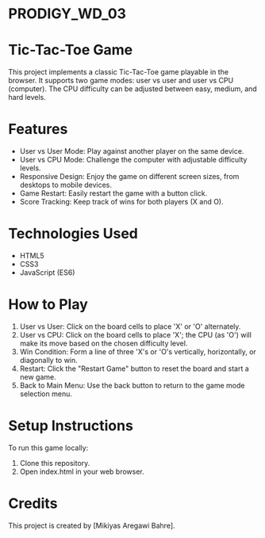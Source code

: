 # PRODIGY_WD_03
# Tic-Tac-Toe Game
This project implements a classic Tic-Tac-Toe game playable in the browser. It supports two game modes: user vs user and user vs CPU (computer). The CPU difficulty can be adjusted between easy, medium, and hard levels.

# Features
* User vs User Mode: Play against another player on the same device.
* User vs CPU Mode: Challenge the computer with adjustable difficulty levels.
* Responsive Design: Enjoy the game on different screen sizes, from desktops to mobile devices.
* Game Restart: Easily restart the game with a button click.
* Score Tracking: Keep track of wins for both players (X and O).
# Technologies Used
* HTML5
* CSS3
* JavaScript (ES6)
# How to Play
1. User vs User: Click on the board cells to place 'X' or 'O' alternately.
2. User vs CPU: Click on the board cells to place 'X'; the CPU (as 'O') will make its move based on the chosen difficulty level.
3. Win Condition: Form a line of three 'X's or 'O's vertically, horizontally, or diagonally to win.
4. Restart: Click the "Restart Game" button to reset the board and start a new game.
5. Back to Main Menu: Use the back button to return to the game mode selection menu.
# Setup Instructions
To run this game locally:
1. Clone this repository.
2. Open index.html in your web browser.
# Credits
This project is created by [Mikiyas Aregawi Bahre].
